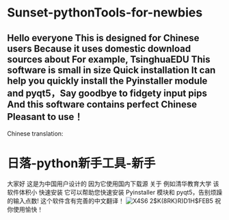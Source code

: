 # Sunset-pythonTools-for-newbies
Hello everyone
This is designed for Chinese users
Because it uses domestic download sources
about For example, TsinghuaEDU
This software is small in size
Quick installation
It can help you quickly install the Pyinstaller module and pyqt5，Say goodbye to fidgety input pips
And this software contains perfect Chinese
Pleasant to use！
------------------------------------------------------------------------------------------------------------------------------------------
Chinese translation:
# 日落-python新手工具-新手
大家好
这是为中国用户设计的
因为它使用国内下载源
关于 例如清华教育大学
该软件体积小
快速安装
它可以帮助您快速安装 Pyinstaller 模块和 pyqt5，告别烦躁的输入点数!
这个软件含有完善的中文翻译！
![X4S6 2$K(8RK}R)D1H$FEB5](https://user-images.githubusercontent.com/71213793/233783120-a5983087-5c69-4a08-8db4-481fdc6cc92b.png)
祝你使用愉快！
